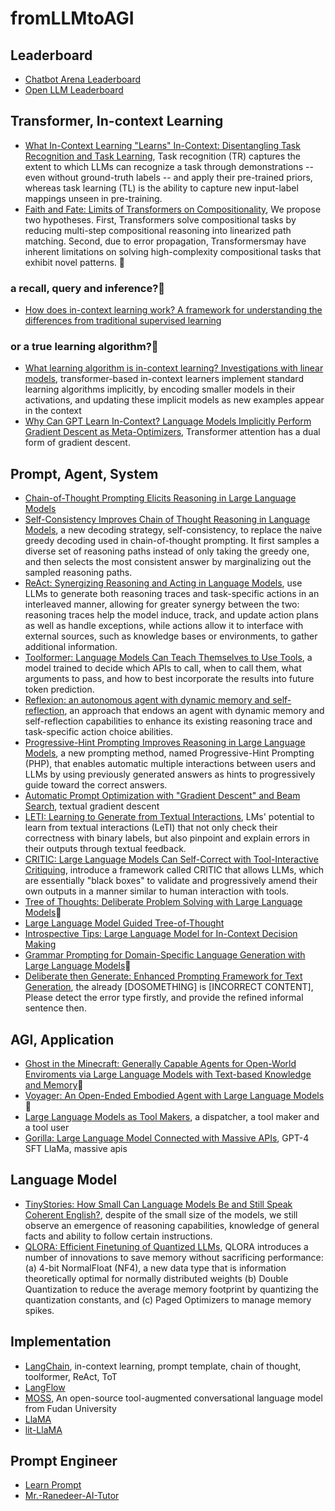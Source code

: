 # fromLLMtoAGI
## Leaderboard
- [Chatbot Arena Leaderboard](https://lmsys.org/blog/)
- [Open LLM Leaderboard](https://huggingface.co/spaces/HuggingFaceH4/open_llm_leaderboard)
## Transformer, In-context Learning
- [What In-Context Learning "Learns" In-Context: Disentangling Task Recognition and Task Learning](https://arxiv.org/abs/2305.09731), Task recognition (TR) captures the extent to which LLMs can recognize a task through demonstrations -- even without ground-truth labels -- and apply their pre-trained priors, whereas task learning (TL) is the ability to capture new input-label mappings unseen in pre-training.
- [Faith and Fate: Limits of Transformers on Compositionality](https://arxiv.org/abs/2305.18654), We propose two hypotheses. First, Transformers solve compositional tasks by reducing multi-step compositional reasoning into linearized path matching. Second, due to error propagation, Transformersmay have inherent limitations on solving high-complexity compositional tasks that exhibit novel patterns. 🚀
### a recall, query and inference?🚀
- [How does in-context learning work? A framework for understanding the differences from traditional supervised learning](https://ai.stanford.edu/blog/understanding-incontext/)
### or a true learning algorithm?🚀
- [What learning algorithm is in-context learning? Investigations with linear models](https://arxiv.org/abs/2211.15661), transformer-based in-context learners implement standard learning algorithms implicitly, by encoding smaller models in their activations, and updating these implicit models as new examples appear in the context
- [Why Can GPT Learn In-Context? Language Models Implicitly Perform Gradient Descent as Meta-Optimizers](https://arxiv.org/abs/2212.10559), Transformer attention has a dual form of gradient descent. 
## Prompt, Agent, System
- [Chain-of-Thought Prompting Elicits Reasoning in Large Language Models](https://arxiv.org/abs/2201.11903)
- [Self-Consistency Improves Chain of Thought Reasoning in Language Models](https://arxiv.org/abs/2203.11171), a new decoding strategy, self-consistency, to replace the naive greedy decoding used in chain-of-thought prompting. It first samples a diverse set of reasoning paths instead of only taking the greedy one, and then selects the most consistent answer by marginalizing out the sampled reasoning paths.
- [ReAct: Synergizing Reasoning and Acting in Language Models](https://arxiv.org/abs/2210.03629), use LLMs to generate both reasoning traces and task-specific actions in an interleaved manner, allowing for greater synergy between the two: reasoning traces help the model induce, track, and update action plans as well as handle exceptions, while actions allow it to interface with external sources, such as knowledge bases or environments, to gather additional information.
- [Toolformer: Language Models Can Teach Themselves to Use Tools](https://arxiv.org/abs/2302.04761), a model trained to decide which APIs to call, when to call them, what arguments to pass, and how to best incorporate the results into future token prediction.
- [Reflexion: an autonomous agent with dynamic memory and self-reflection](https://arxiv.org/abs/2303.11366), an approach that endows an agent with dynamic memory and self-reflection capabilities to enhance its existing reasoning trace and task-specific action choice abilities.
- [Progressive-Hint Prompting Improves Reasoning in Large Language Models](https://arxiv.org/abs/2304.09797), a new prompting method, named Progressive-Hint Prompting (PHP), that enables automatic multiple interactions between users and LLMs by using previously generated answers as hints to progressively guide toward the correct answers.
- [Automatic Prompt Optimization with "Gradient Descent" and Beam Search](https://arxiv.org/abs/2305.03495), textual gradient descent
- [LETI: Learning to Generate from Textual Interactions](https://arxiv.org/abs/2305.10314), LMs' potential to learn from textual interactions (LeTI) that not only check their correctness with binary labels, but also pinpoint and explain errors in their outputs through textual feedback. 
- [CRITIC: Large Language Models Can Self-Correct with Tool-Interactive Critiquing](https://arxiv.org/abs/2305.11738), introduce a framework called CRITIC that allows LLMs, which are essentially "black boxes" to validate and progressively amend their own outputs in a manner similar to human interaction with tools.
- [Tree of Thoughts: Deliberate Problem Solving with Large Language Models](https://arxiv.org/abs/2305.10601)🚀
- [Large Language Model Guided Tree-of-Thought](https://arxiv.org/abs/2305.08291)
- [Introspective Tips: Large Language Model for In-Context Decision Making](https://arxiv.org/abs/2305.11598)
- [Grammar Prompting for Domain-Specific Language Generation with Large Language Models](https://arxiv.org/abs/2305.19234)🚀
- [Deliberate then Generate: Enhanced Prompting Framework for Text Generation](https://arxiv.org/abs/2305.19835), the already [DOSOMETHING] is [INCORRECT CONTENT], Please detect the error type firstly, and provide the refined informal sentence then.
## AGI, Application
- [Ghost in the Minecraft: Generally Capable Agents for Open-World Enviroments via Large Language Models with Text-based Knowledge and Memory](https://github.com/OpenGVLab/GITM)🚀
- [Voyager: An Open-Ended Embodied Agent with Large Language Models](https://arxiv.org/abs/2305.16291)🚀
- [Large Language Models as Tool Makers](https://arxiv.org/abs/2305.17126), a dispatcher, a tool maker and a tool user
- [Gorilla: Large Language Model Connected with Massive APIs](https://arxiv.org/abs/2305.15334), GPT-4 SFT LlaMa, massive apis
## Language Model
- [TinyStories: How Small Can Language Models Be and Still Speak Coherent English?](https://arxiv.org/abs/2305.07759), despite of the small size of the models, we still observe an emergence of reasoning capabilities, knowledge of general facts and ability to follow certain instructions.
- [QLORA: Efficient Finetuning of Quantized LLMs](https://arxiv.org/abs/2305.14314), QLORA introduces a number of innovations to save memory without sacrificing performance: (a) 4-bit NormalFloat (NF4), a new data type that is information theoretically optimal for normally distributed weights (b) Double Quantization to reduce the average memory footprint by quantizing the quantization constants, and (c) Paged Optimizers to manage memory spikes. 
## Implementation
- [LangChain](https://github.com/hwchase17/langchain), in-context learning, prompt template, chain of thought, toolformer, ReAct, ToT
- [LangFlow](https://github.com/logspace-ai/langflow)
- [MOSS](https://github.com/OpenLMLab/MOSS), An open-source tool-augmented conversational language model from Fudan University
- [LlaMA](https://github.com/facebookresearch/llama)
- [lit-LlaMA](https://github.com/Lightning-AI/lit-llama)
## Prompt Engineer
- [Learn Prompt](https://github.com/LearnPrompt/LearnPrompt)
- [Mr.-Ranedeer-AI-Tutor](https://github.com/JushBJJ/Mr.-Ranedeer-AI-Tutor)

